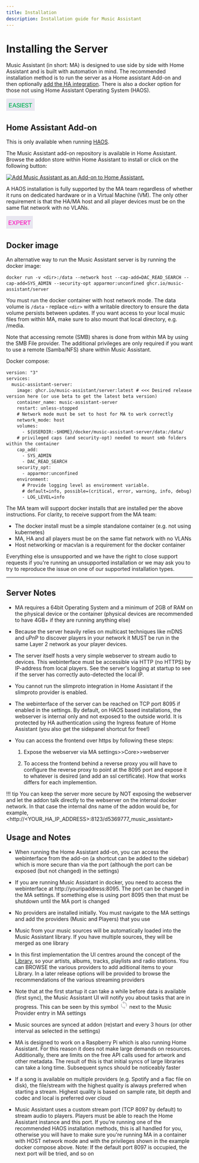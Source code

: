 ```yaml
---
title: Installation
description: Installation guide for Music Assistant 
---
```


# Installing the Server

Music Assistant (in short: MA) is designed to use side by side with Home Assistant and is built with automation in mind. The recommended installation method is to run the server as a Home assistant Add-on and then optionally [add the HA integration](https://music-assistant.io/integration/installation/). There is also a docker option for those not using Home Assistant Operating System (HAOS).

![easiest label](assets/label-easiest.png)
## Home Assistant Add-on

This is only available when running [HAOS](https://developers.home-assistant.io/docs/operating-system/).

The Music Assistant add-on repository is available in Home Assistant. Browse the addon store within Home Assistant to install or click on the following button:

[![Add Music Assistant as an Add-on to Home Assistant.](https://my.home-assistant.io/badges/supervisor_addon.svg)](https://my.home-assistant.io/redirect/supervisor_addon/?addon=d5369777_music_assistant&repository_url=https%3A%2F%2Fgithub.com%2Fmusic-assistant%2Fhome-assistant-addon)

A HAOS installation is fully supported by the MA team regardless of whether it runs on dedicated hardware or in a Virtual Machine (VM). The only other requirement is that the HA/MA host and all player devices must be on the same flat network with no VLANs.

![expert label](assets/label-expert.png)

## Docker image

An alternative way to run the Music Assistant server is by running the docker image:

```
docker run -v <dir>:/data --network host --cap-add=DAC_READ_SEARCH --cap-add=SYS_ADMIN --security-opt apparmor:unconfined ghcr.io/music-assistant/server
```

You must run the docker container with host network mode. The data volume is `/data` - replace `<dir>` with a writable directory to ensure the data volume persists between updates. If you want access to your local music files from within MA, make sure to also mount that local directory, e.g. /media.

Note that accessing remote (SMB) shares is done from within MA by using the SMB File provider.
The additional privileges are only required if you want to use a remote (Samba/NFS) share within Music Assistant.

Docker compose:

```
version: "3"
services:
  music-assistant-server:
    image: ghcr.io/music-assistant/server:latest # <<< Desired release version here (or use beta to get the latest beta version)
    container_name: music-assistant-server
    restart: unless-stopped
    # Network mode must be set to host for MA to work correctly
    network_mode: host
    volumes:
      - ${USERDIR:-$HOME}/docker/music-assistant-server/data:/data/
    # privileged caps (and security-opt) needed to mount smb folders within the container
    cap_add:
      - SYS_ADMIN
      - DAC_READ_SEARCH
    security_opt:
      - apparmor:unconfined
    environment:
      # Provide logging level as environment variable.
      # default=info, possible=(critical, error, warning, info, debug)
      - LOG_LEVEL=info

```

The MA team will support docker installs that are installed per the above instructions. For clarity, to receive support from the MA team:
- The docker install must be a simple standalone container (e.g. not using kubernetes)
- MA, HA and all players must be on the same flat network with no VLANs 
- Host networking or macvlan is a requirement for the docker container

Everything else is unsupported and we have the right to close support requests if you're running an unsupported installation or we may ask you to try to reproduce the issue on one of our supported installation types.
____________

## Server Notes

- MA requires a 64bit Operating System and a minimum of 2GB of RAM on the physical device or the container (physical devices are recommended to have 4GB+ if they are running anything else)

- Because the server heavily relies on multicast techniques like mDNS and uPnP to discover players in your network it MUST be run in the same Layer 2 network as your player devices.

- The server itself hosts a very simple webserver to stream audio to devices. This webinterface must be accessible via HTTP (no HTTPS) by IP-address from local players. See the server's logging at startup to see if the server has correctly auto-detected the local IP.

- You cannot run the slimproto integration in Home Assistant if the slimproto provider is enabled.

- The webinterface of the server can be reached on TCP port 8095 if enabled in the settings. By default, on HAOS based installations, the webserver is internal only and not exposed to the outside world. It is protected by HA authentication using the Ingress feature of Home Assistant (you also get the sidepanel shortcut for free!)
  
- You can access the frontend over https by following these steps:
  
    1. Expose the webserver via MA settings>>Core>>webserver
  
    2. To access the frontend behind a reverse proxy you will have to configure the reverse proxy to point at the 8095 port and expose it to whatever is desired (and add an ssl certificate). How that works differs for each implemention. 

!!! tip 
    You can keep the server more secure by NOT exposing the webserver and let the addon talk directly to the webserver on the internal docker network. In that case the internal dns name of the addon would be, for example, <http://<YOUR_HA_IP_ADDRESS>:8123/d5369777_music_assistant>

## Usage and Notes

- When running the Home Assistant add-on, you can access the webinterface from the add-on (a shortcut can be added to the sidebar) which is more secure than via the port (although the port can be exposed (but not changed) in the settings)
  
- If you are running Music Assistant in docker, you need to access the webinterface at http://youripaddress:8095. The port can be changed in the MA settings. If something else is using port 8095 then that must be shutdown until the MA port is changed
  
- No providers are installed initially. You must navigate to the MA settings and add the providers (Music and Players) that you use
  
- Music from your music sources will be automatically loaded into the Music Assistant library. If you have multiple sources, they will be merged as one library
  
- In this first implementation the UI centres around the concept of the [Library](usage.md), so your artists, albums, tracks, playlists and radio stations. You can BROWSE the various providers to add aditional items to your Library. In a later release options will be provided to browse the recommendations of the various streaming providers
  
- Note that at the first startup it can take a while before data is available (first sync), the Music Assistant UI will notify you about tasks that are in progress. This can be seen by this symbol ![icon](assets/icons/sync-icon.png) next to the Music Provider entry in MA settings
  
- Music sources are synced at addon (re)start and every 3 hours (or other interval as selected in the settings)
  
- MA is designed to work on a Raspberry Pi which is also running Home Assistant. For this reason it does not make large demands on resources. Additionally, there are limits on the free API calls used for artwork and other metadata. The result of this is that initial syncs of large libraries can take a long time. Subsequent syncs should be noticeably faster
  
- If a song is available on multiple providers (e.g. Spotify and a flac file on disk), the file/stream with the highest quality is always preferred when starting a stream. Highest quality is based on sample rate, bit depth and codec and local is preferred over cloud
  
- Music Assistant uses a custom stream port (TCP 8097 by default) to stream audio to players. Players must be able to reach the Home Assistant instance and this port. If you're running one of the recommended HAOS installation methods, this is all handled for you, otherwise you will have to make sure you're running MA in a container with HOST network mode and with the privileges shown in the example docker compose above. Note: If the default port 8097 is occupied, the next port will be tried, and so on

[repository-badge]: https://img.shields.io/badge/Add%20repository%20to%20my-Home%20Assistant-41BDF5?logo=home-assistant&style=for-the-badge
[repository-url]: https://my.home-assistant.io/redirect/supervisor_add_addon_repository/?repository_url=https%3A%2F%2Fgithub.com%2Fmusic-assistant%2Fhome-assistant-addon
